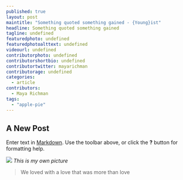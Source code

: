 ```yaml
---
published: true
layout: post
maintitle: "Something quoted something gained - {Young}ist"
headline: Something quoted something gained
tagline: undefined
featuredphoto: undefined
featuredphotoalttext: undefined
videourl: undefined
contributorphoto: undefined
contributorshortbio: undefined
contributortwitter: mayarichman
contributorage: undefined
categories: 
  - article
contributors: 
  - Maya Richman
tags: 
  - "apple-pie"
---
```


## A New Post

Enter text in [Markdown](http://daringfireball.net/projects/markdown/). Use the toolbar above, or click the **?** button for formatting help.

![](https://scontent-b-lga.xx.fbcdn.net/hphotos-prn2/t1/1782032_512716228846997_335036643_n.jpg)
_This is my own picture_

> We loved with a love that was more than love